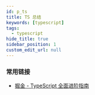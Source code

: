 ```yaml
---
id: p_ts
title: TS 总结
keywords: [typescript]
tags:
  - typescript
hide_title: true
sidebar_position: 1
custom_edit_url: null
---
```


### 常用链接

- [掘金 - TypeScript 全面进阶指南](https://juejin.cn/book/7086408430491172901)

